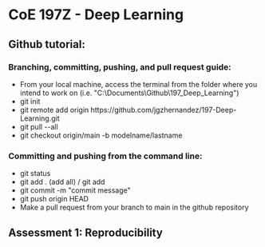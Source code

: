 <h1> CoE 197Z - Deep Learning</h1>
<h2> Github tutorial:</h2>
<h3> Branching, committing, pushing, and pull request guide:</h3>
<ul>
  <li>From your local machine, access the terminal from the folder where you intend to work on (i.e. "C:\Documents\Github\197_Deep_Learning")</li>
  <li>git init</li>
  <li>git remote add origin https://github.com/jgzhernandez/197-Deep-Learning.git</li>
  <li>git pull --all</li>
  <li>git checkout origin/main -b modelname/lastname</li>
</ul>
<h3> Committing and pushing from the command line:</h3>
<ul>
  <li>git status </li>
  <li>git add . (add all) / git add <files or directory></li>
  <li>git commit -m "commit message" </li>
  <li>git push origin HEAD </li>
  <li>Make a pull request from your branch to main in the github repository</li>
</ul>
<h2> Assessment 1: Reproducibility</h2>
